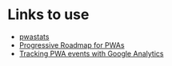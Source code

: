 # Links to use

* [pwastats](https://www.pwastats.com/)
* [Progressive Roadmap for PWAs](https://cloudfour.com/thinks/a-progressive-roadmap-for-your-progressive-web-app/)
* [Tracking PWA events with Google Analytics](https://medium.com/dev-channel/tracking-pwa-events-with-google-analytics-3b50030d8922)
